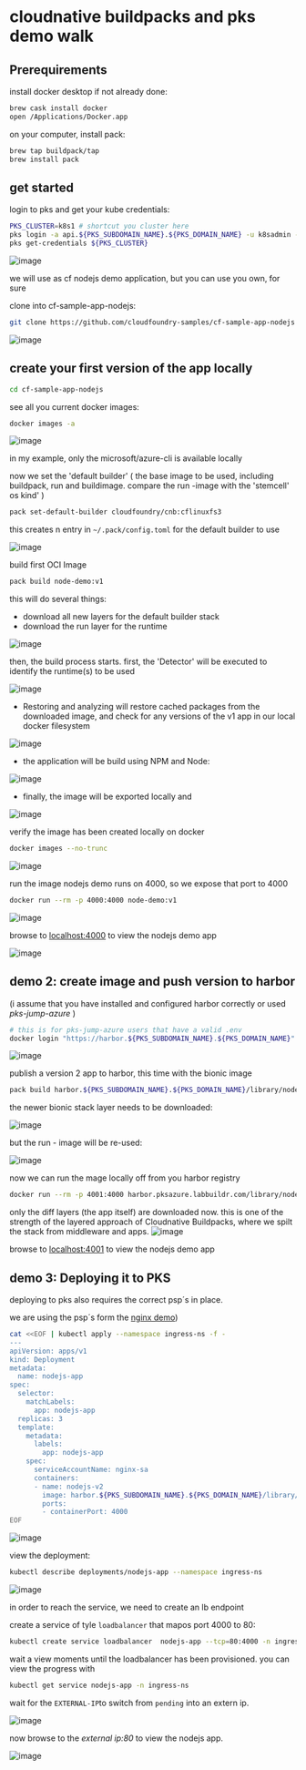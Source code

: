 # cloudnative buildpacks and pks demo walk

## Prerequirements

install docker desktop if not already done:

```bash
brew cask install docker
open /Applications/Docker.app
```

on your computer, install pack:

```bash
brew tap buildpack/tap
brew install pack
```

## get started

login to pks and get your kube credentials:

```bash
PKS_CLUSTER=k8s1 # shortcut you cluster here
pks login -a api.${PKS_SUBDOMAIN_NAME}.${PKS_DOMAIN_NAME} -u k8sadmin -p ${PIVNET_UAA_TOKEN} -k
pks get-credentials ${PKS_CLUSTER}
```

![image](https://user-images.githubusercontent.com/8255007/60766110-18585180-a0a5-11e9-8d3a-ac9f57bd7466.png)

we will use as cf nodejs demo application,
but you can use you own, for sure

clone into cf-sample-app-nodejs:

```bash
git clone https://github.com/cloudfoundry-samples/cf-sample-app-nodejs
```

![image](https://user-images.githubusercontent.com/8255007/60766139-771dcb00-a0a5-11e9-9aed-0bf72947bd53.png)

## create your first version of the app locally

```bash
cd cf-sample-app-nodejs
```

see all you current docker images:

```bash
docker images -a
```

![image](https://user-images.githubusercontent.com/8255007/60766161-c19f4780-a0a5-11e9-9079-dfaee31adeda.png)

in my example, only the microsoft/azure-cli is available locally

now we set the 'default builder' ( the base image to be used, including buildpack, run and buildimage. compare the run -image with the 'stemcell' os kind' )

```bash
pack set-default-builder cloudfoundry/cnb:cflinuxfs3
```

this creates n entry in `~/.pack/config.toml` for the default builder to use

![image](https://user-images.githubusercontent.com/8255007/60766256-90c01200-a0a7-11e9-8f57-f9eba7b2d256.png)

build first OCI Image

```bash
pack build node-demo:v1
```

this will do several things:

- download all new layers for the default builder stack
- download the run layer for the runtime

![image](https://user-images.githubusercontent.com/8255007/60766293-f7453000-a0a7-11e9-9856-775e0cf5c0bd.png)

then, the build process starts.
first, the 'Detector' will be executed to identify the runtime(s) to be used

![image](https://user-images.githubusercontent.com/8255007/60766378-32942e80-a0a9-11e9-993a-438905386827.png)

- Restoring and analyzing will restore cached packages from the downloaded image, and check for any versions of the v1 app in our local docker filesystem

![image](https://user-images.githubusercontent.com/8255007/60766415-b817de80-a0a9-11e9-8d0b-6c805c6238c8.png)

- the application will be build using NPM and Node:

![image](https://user-images.githubusercontent.com/8255007/60766430-f57c6c00-a0a9-11e9-932f-8fb71f2232a4.png)

- finally, the image will be exported locally and 

![image](https://user-images.githubusercontent.com/8255007/60766443-180e8500-a0aa-11e9-944d-03499a4725fd.png)

verify the image has been created locally on docker

```bash
docker images --no-trunc
```

![image](https://user-images.githubusercontent.com/8255007/60766477-99661780-a0aa-11e9-9973-f886d14f6d69.png)

run the image
nodejs demo runs on 4000, so we expose that port to 4000

```bash
docker run --rm -p 4000:4000 node-demo:v1
```

![image](https://user-images.githubusercontent.com/8255007/60766487-c4506b80-a0aa-11e9-9ca1-31d68e094a1c.png)

browse to [localhost:4000](http://localhost:4000) to view the nodejs demo app

![image](https://user-images.githubusercontent.com/8255007/60766500-ffeb3580-a0aa-11e9-9324-ccff6e85201f.png)

## demo 2: create image and push version to harbor

(i assume that you have installed and configured harbor correctly or used *pks-jump-azure* )

```bash
# this is for pks-jump-azure users that have a valid .env
docker login "https://harbor.${PKS_SUBDOMAIN_NAME}.${PKS_DOMAIN_NAME}" --username admin --password ${PIVNET_UAA_TOKEN}
```

![image](https://user-images.githubusercontent.com/8255007/60767407-ec929700-a0b7-11e9-8ffd-e97cd5e2b219.png)

publish a version 2 app to harbor, this time with the bionic image

```bash
pack build harbor.${PKS_SUBDOMAIN_NAME}.${PKS_DOMAIN_NAME}/library/node-demo:v2 --publish --builder cloudfoundry/cnb:bionic
```

the newer bionic stack layer needs to be downloaded:

![image](https://user-images.githubusercontent.com/8255007/60767675-5d877e00-a0bb-11e9-883b-00d8891e53b0.png)

but the run - image will be re-used:

![image](https://user-images.githubusercontent.com/8255007/60767712-accdae80-a0bb-11e9-89ab-ee3ab0b4c966.png)

now we can run the mage locally off from you harbor registry

```bash
docker run --rm -p 4001:4000 harbor.pksazure.labbuildr.com/library/node-demo:v2
```

only the diff layers (the app itself) are downloaded now.
this is one of the strength of the layered approach of Cloudnative Buildpacks, where we spilt the stack from middleware and apps.
![image](https://user-images.githubusercontent.com/8255007/60767733-ed2d2c80-a0bb-11e9-9c5c-c72b662becf8.png)

browse to [localhost:4001](http://localhost:4001) to view the nodejs demo app

## demo 3: Deploying it to PKS

deploying to pks also requires the correct psp´s in place.

we are using the psp´s form the [nginx demo](../templates/nginx/readme.md))

```bash
cat <<EOF | kubectl apply --namespace ingress-ns -f -
---
apiVersion: apps/v1
kind: Deployment
metadata:
  name: nodejs-app
spec:
  selector:
    matchLabels:
      app: nodejs-app
  replicas: 3
  template:
    metadata:
      labels:
        app: nodejs-app
    spec:
      serviceAccountName: nginx-sa
      containers:
      - name: nodejs-v2
        image: harbor.${PKS_SUBDOMAIN_NAME}.${PKS_DOMAIN_NAME}/library/node-demo:v2
        ports:
        - containerPort: 4000
EOF
```

![image](https://user-images.githubusercontent.com/8255007/60768187-52841c00-a0c2-11e9-96f3-f3b5b6056319.png)



view the deployment:

```bash
kubectl describe deployments/nodejs-app --namespace ingress-ns
```

![image](https://user-images.githubusercontent.com/8255007/60768385-b1966080-a0c3-11e9-9cb9-039ce617ab15.png)

in order to reach the service, we need to create an lb endpoint

create a service of tyle `loadbalancer` that mapos port 4000 to 80:

```bash
kubectl create service loadbalancer  nodejs-app --tcp=80:4000 -n ingress-ns
```

wait a view moments until the loadbalancer has been provisioned.
you can view the progress with

```bash
kubectl get service nodejs-app -n ingress-ns
```

wait for the `EXTERNAL-IP`to switch from `pending` into an extern ip.  

![image](https://user-images.githubusercontent.com/8255007/60768459-79dbe880-a0c4-11e9-9565-97f611f32e32.png)

now browse to the *external ip:80* to view the nodejs app.  

![image](https://user-images.githubusercontent.com/8255007/60768469-a132b580-a0c4-11e9-923a-3eeaeaf0dc3d.png)
